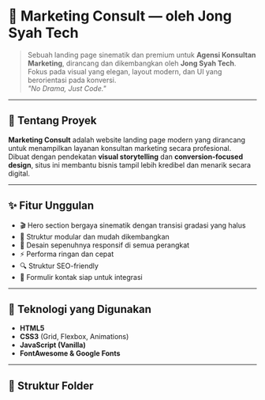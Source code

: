 # 🧠 Marketing Consult — oleh Jong Syah Tech

> Sebuah landing page sinematik dan premium untuk **Agensi Konsultan Marketing**, dirancang dan dikembangkan oleh **Jong Syah Tech**.  
> Fokus pada visual yang elegan, layout modern, dan UI yang berorientasi pada konversi.  
> _"No Drama, Just Code."_

---

## 🚀 Tentang Proyek
**Marketing Consult** adalah website landing page modern yang dirancang untuk menampilkan layanan konsultan marketing secara profesional.  
Dibuat dengan pendekatan **visual storytelling** dan **conversion-focused design**, situs ini membantu bisnis tampil lebih kredibel dan menarik secara digital.

---

## ✨ Fitur Unggulan
- 🎬 Hero section bergaya sinematik dengan transisi gradasi yang halus  
- 🧩 Struktur modular dan mudah dikembangkan  
- 📱 Desain sepenuhnya responsif di semua perangkat  
- ⚡ Performa ringan dan cepat  
- 🔍 Struktur SEO-friendly  
- 💬 Formulir kontak siap untuk integrasi  

---

## 🧰 Teknologi yang Digunakan
- **HTML5**  
- **CSS3** (Grid, Flexbox, Animations)  
- **JavaScript (Vanilla)**  
- **FontAwesome & Google Fonts**

---

## 📁 Struktur Folder

